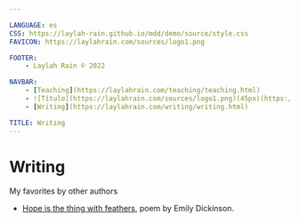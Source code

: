 ```yaml
---

LANGUAGE: es
CSS: https://laylah-rain.github.io/mdd/demo/source/style.css
FAVICON: https://laylahrain.com/sources/logo1.png

FOOTER:
    - Laylah Rain © 2022

NAVBAR:
    - [Teaching](https://laylahrain.com/teaching/teaching.html)
    - ![Título](https://laylahrain.com/sources/logo1.png)(45px)(https://laylahrain.com){sametab}
    - [Writing](https://laylahrain.com/writing/writing.html)

TITLE: Writing
---
```



# Writing

My favorites by other authors

- [Hope is the thing with feathers](https://laylahrain.com/hope_is_the_thing_with_feathers/hope_is_the_thing_with_feathers.html), poem by Emily Dickinson.


